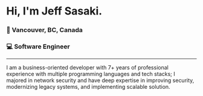 # Hi, I'm Jeff Sasaki.

### 📍 Vancouver, BC, Canada

### 💻 Software Engineer
---
I am a business-oriented developer with 7+ years of professional experience with multiple programming languages and tech stacks; I majored in network security and have deep expertise in improving security, modernizing legacy systems, and implementing scalable solution.
